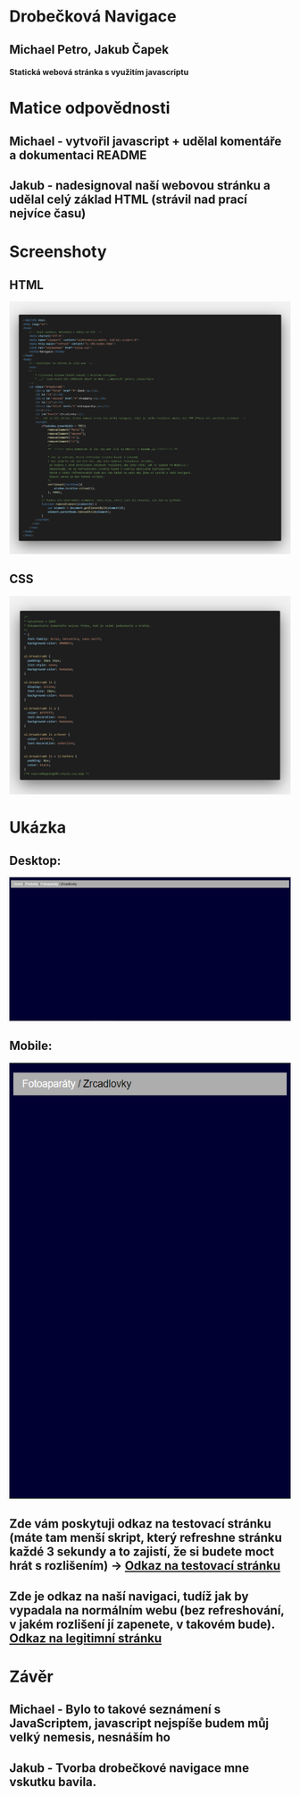 # Drobečková Navigace
## Michael Petro, Jakub Čapek
#### Statická webová stránka s využitím javascriptu

# Matice odpovědnosti
## Michael - vytvořil javascript + udělal komentáře a dokumentaci README
## Jakub - nadesignoval naší webovou stránku a udělal celý základ HTML (strávil nad prací nejvíce času)

# Screenshoty
## HTML
![1.PNG](Screenshots/Html/1.PNG)

## CSS
![1.PNG](Screenshots/Css/1.PNG)
# Ukázka
#### 
## Desktop:
![1.PNG](Screenshots/Page/Desktop/1.PNG)
## Mobile:
![1.PNG](Screenshots/Page/Mobile/1.PNG)

## Zde vám poskytuji odkaz na testovací stránku (máte tam menší skript, který refreshne stránku každé 3 sekundy a to zajistí, že si  budete moct hrát s rozlišením) -> [Odkaz na testovací stránku](http://michael.petro.sweb.cz/WAP/DrobeckovaNavigace/Drobecky/index.html)
## Zde je odkaz na naší navigaci, tudíž jak by vypadala na normálním webu (bez refreshování, v jakém rozlišení jí zapenete, v takovém bude). [Odkaz na legitimní stránku](http://michael.petro.sweb.cz/WAP/DrobeckovaNavigace/index.html)

# Závěr
## Michael - Bylo to takové seznámení s JavaScriptem, javascript nejspíše budem můj velký nemesis, nesnáším ho
## Jakub - Tvorba drobečkové navigace mne vskutku bavila.